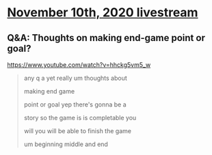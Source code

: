# [November 10th, 2020 livestream](../2020-11-10.md)
## Q&A: Thoughts on making end-game point or goal?
https://www.youtube.com/watch?v=hhckg5vm5_w
> any q a yet really um thoughts about
> 
> making end game
> 
> point or goal yep there's gonna be a
> 
> story so the game is is completable you
> 
> will you will be able to finish the game
> 
> um beginning middle and end
> 
